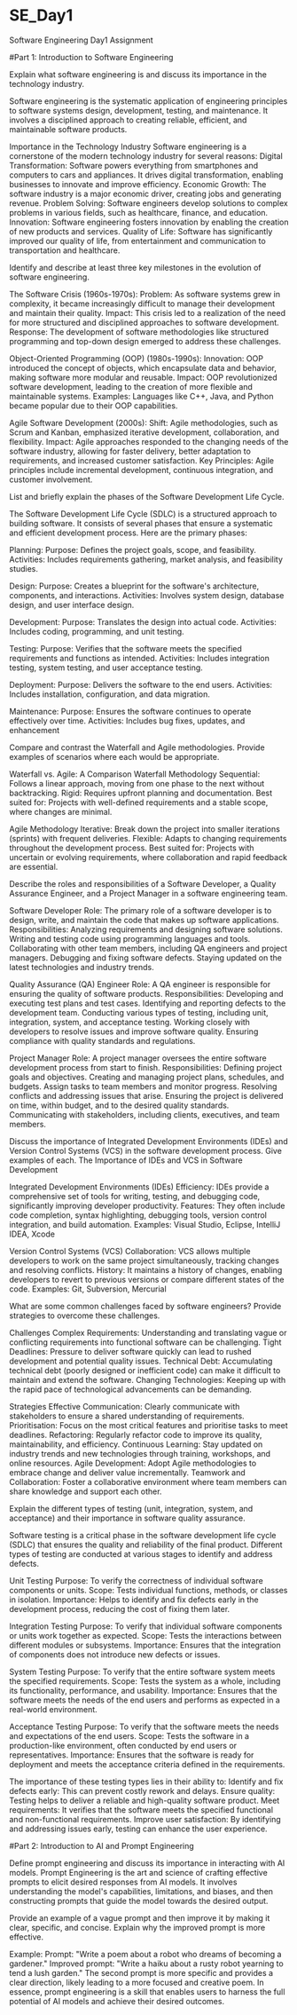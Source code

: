 # SE_Day1
Software Engineering Day1 Assignment

#Part 1: Introduction to Software Engineering

Explain what software engineering is and discuss its importance in the technology industry.

Software engineering is the systematic application of engineering principles to software systems design, development, testing, and maintenance. It involves a disciplined approach to creating reliable, efficient, and maintainable software products.  

Importance in the Technology Industry
Software engineering is a cornerstone of the modern technology industry for several reasons:
Digital Transformation: Software powers everything from smartphones and computers to cars and appliances. It drives digital transformation, enabling businesses to innovate and improve efficiency.
Economic Growth: The software industry is a major economic driver, creating jobs and generating revenue.
Problem Solving: Software engineers develop solutions to complex problems in various fields, such as healthcare, finance, and education.
Innovation: Software engineering fosters innovation by enabling the creation of new products and services.
Quality of Life: Software has significantly improved our quality of life, from entertainment and communication to transportation and healthcare.


Identify and describe at least three key milestones in the evolution of software engineering.

The Software Crisis (1960s-1970s):
Problem: As software systems grew in complexity, it became increasingly difficult to manage their development and maintain their quality.
Impact: This crisis led to a realization of the need for more structured and disciplined approaches to software development.
Response: The development of software methodologies like structured programming and top-down design emerged to address these challenges.

Object-Oriented Programming (OOP) (1980s-1990s):
Innovation: OOP introduced the concept of objects, which encapsulate data and behavior, making software more modular and reusable.
Impact: OOP revolutionized software development, leading to the creation of more flexible and maintainable systems.
Examples: Languages like C++, Java, and Python became popular due to their OOP capabilities.

Agile Software Development (2000s):
Shift: Agile methodologies, such as Scrum and Kanban, emphasized iterative development, collaboration, and flexibility.
Impact: Agile approaches responded to the changing needs of the software industry, allowing for faster delivery, better adaptation to requirements, and increased customer satisfaction.
Key Principles: Agile principles include incremental development, continuous integration, and customer involvement.

List and briefly explain the phases of the Software Development Life Cycle.

The Software Development Life Cycle (SDLC) is a structured approach to building software. It consists of several phases that ensure a systematic and efficient development process. Here are the primary phases:

Planning:
Purpose: Defines the project goals, scope, and feasibility.
Activities: Includes requirements gathering, market analysis, and feasibility studies.

Design:
Purpose: Creates a blueprint for the software's architecture, components, and interactions.
Activities: Involves system design, database design, and user interface design.

Development:
Purpose: Translates the design into actual code.
Activities: Includes coding, programming, and unit testing.

Testing:
Purpose: Verifies that the software meets the specified requirements and functions as intended.
Activities: Includes integration testing, system testing, and user acceptance testing.

Deployment:
Purpose: Delivers the software to the end users.
Activities: Includes installation, configuration, and data migration.

Maintenance:
Purpose: Ensures the software continues to operate effectively over time.
Activities: Includes bug fixes, updates, and enhancement

Compare and contrast the Waterfall and Agile methodologies. Provide examples of scenarios where each would be appropriate.

Waterfall vs. Agile: A Comparison
Waterfall Methodology
Sequential: Follows a linear approach, moving from one phase to the next without backtracking.
Rigid: Requires upfront planning and documentation.
Best suited for: Projects with well-defined requirements and a stable scope, where changes are minimal.

Agile Methodology
Iterative: Break down the project into smaller iterations (sprints) with frequent deliveries.
Flexible: Adapts to changing requirements throughout the development process.
Best suited for: Projects with uncertain or evolving requirements, where collaboration and rapid feedback are essential.

Describe the roles and responsibilities of a Software Developer, a Quality Assurance Engineer, and a Project Manager in a software engineering team.

Software Developer
Role: The primary role of a software developer is to design, write, and maintain the code that makes up software applications.
Responsibilities:
Analyzing requirements and designing software solutions.
Writing and testing code using programming languages and tools.
Collaborating with other team members, including QA engineers and project managers.
Debugging and fixing software defects.
Staying updated on the latest technologies and industry trends.

Quality Assurance (QA) Engineer
Role: A QA engineer is responsible for ensuring the quality of software products.
Responsibilities:
Developing and executing test plans and test cases.
Identifying and reporting defects to the development team.
Conducting various types of testing, including unit, integration, system, and acceptance testing.
Working closely with developers to resolve issues and improve software quality.
Ensuring compliance with quality standards and regulations.

Project Manager
Role: A project manager oversees the entire software development process from start to finish.
Responsibilities:
Defining project goals and objectives.
Creating and managing project plans, schedules, and budgets.
Assign tasks to team members and monitor progress.
Resolving conflicts and addressing issues that arise.
Ensuring the project is delivered on time, within budget, and to the desired quality standards.
Communicating with stakeholders, including clients, executives, and team members.

Discuss the importance of Integrated Development Environments (IDEs) and Version Control Systems (VCS) in the software development process. Give examples of each.
The Importance of IDEs and VCS in Software Development

Integrated Development Environments (IDEs)
Efficiency: IDEs provide a comprehensive set of tools for writing, testing, and debugging code, significantly improving developer productivity.
Features: They often include code completion, syntax highlighting, debugging tools, version control integration, and build automation.
Examples: Visual Studio, Eclipse, IntelliJ IDEA, Xcode

Version Control Systems (VCS)
Collaboration: VCS allows multiple developers to work on the same project simultaneously, tracking changes and resolving conflicts.
History: It maintains a history of changes, enabling developers to revert to previous versions or compare different states of the code.
Examples: Git, Subversion, Mercurial

What are some common challenges faced by software engineers? Provide strategies to overcome these challenges.

Challenges
Complex Requirements: Understanding and translating vague or conflicting requirements into functional software can be challenging.
Tight Deadlines: Pressure to deliver software quickly can lead to rushed development and potential quality issues.
Technical Debt: Accumulating technical debt (poorly designed or inefficient code) can make it difficult to maintain and extend the software.
Changing Technologies: Keeping up with the rapid pace of technological advancements can be demanding.

Strategies
Effective Communication: Clearly communicate with stakeholders to ensure a shared understanding of requirements.
Prioritisation: Focus on the most critical features and prioritise tasks to meet deadlines.
Refactoring: Regularly refactor code to improve its quality, maintainability, and efficiency.
Continuous Learning: Stay updated on industry trends and new technologies through training, workshops, and online resources.
Agile Development: Adopt Agile methodologies to embrace change and deliver value incrementally.
Teamwork and Collaboration: Foster a collaborative environment where team members can share knowledge and support each other.


Explain the different types of testing (unit, integration, system, and acceptance) and their importance in software quality assurance.

Software testing is a critical phase in the software development life cycle (SDLC) that ensures the quality and reliability of the final product. Different types of testing are conducted at various stages to identify and address defects.

Unit Testing
Purpose: To verify the correctness of individual software components or units.
Scope: Tests individual functions, methods, or classes in isolation.
Importance: Helps to identify and fix defects early in the development process, reducing the cost of fixing them later.

Integration Testing
Purpose: To verify that individual software components or units work together as expected.
Scope: Tests the interactions between different modules or subsystems.
Importance: Ensures that the integration of components does not introduce new defects or issues.

System Testing
Purpose: To verify that the entire software system meets the specified requirements.
Scope: Tests the system as a whole, including its functionality, performance, and usability.
Importance: Ensures that the software meets the needs of the end users and performs as expected in a real-world environment.

Acceptance Testing
Purpose: To verify that the software meets the needs and expectations of the end users.
Scope: Tests the software in a production-like environment, often conducted by end users or representatives.
Importance: Ensures that the software is ready for deployment and meets the acceptance criteria defined in the requirements.

The importance of these testing types lies in their ability to:
Identify and fix defects early: This can prevent costly rework and delays.
Ensure quality: Testing helps to deliver a reliable and high-quality software product.
Meet requirements: It verifies that the software meets the specified functional and non-functional requirements.
Improve user satisfaction: By identifying and addressing issues early, testing can enhance the user experience.

#Part 2: Introduction to AI and Prompt Engineering


Define prompt engineering and discuss its importance in interacting with AI models.
Prompt Engineering is the art and science of crafting effective prompts to elicit desired responses from AI models. It involves understanding the model's capabilities, limitations, and biases, and then constructing prompts that guide the model towards the desired output.

Provide an example of a vague prompt and then improve it by making it clear, specific, and concise. Explain why the improved prompt is more effective.

Example:
Prompt: "Write a poem about a robot who dreams of becoming a gardener."
Improved prompt: "Write a haiku about a rusty robot yearning to tend a lush garden."
The second prompt is more specific and provides a clear direction, likely leading to a more focused and creative poem.
In essence, prompt engineering is a skill that enables users to harness the full potential of AI models and achieve their desired outcomes.



